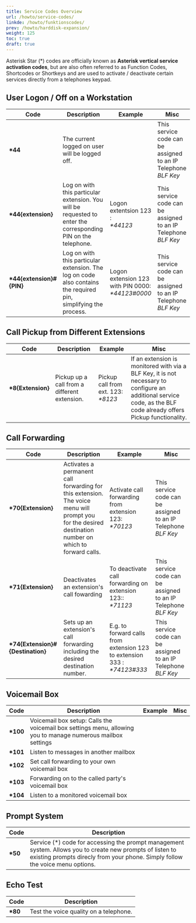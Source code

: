 ```yaml
---
title: Service Codes Overview
url: /howto/service-codes/
linkde: /howto/funktionscodes/
prev: /howto/harddisk-expansion/
weight: 125
toc: true
draft: true
---
```


Asterisk Star (*) codes are officially known as **Asterisk vertical service activation codes**, but are also often referred to as Function Codes, Shortcodes or Shortkeys and are used to activate / deactivate certain services directly from a telephones keypad.

## User Logon / Off on a Workstation

|Code|Description|Example|Misc|
|---|---|---|---|
|**\*44**|The current logged on user will be logged off.||This service code can be assigned to an IP Telephone *BLF Key*|
|**\*44{extension}**|Log on with this particular extension. You will be requested to enter the corresponding PIN on the telephone.|Logon extentsion 123 :<br>*\*44123*| This service code can be assigned to an IP Telephone *BLF Key*|
|**\*44{extension}#{PIN}**|Log on with this particular extension. The log on code also contains the required pin, simplifying the process.|Logon extension 123 with PIN 0000:<br>*\*44123#0000*|This service code can be assigned to an IP Telephone *BLF Key*|


## Call Pickup from Different Extensions

|Code|Description|Example|Misc|
|---|---|---|---|
|**\*8{Extension}**|Pickup up a call from a different extension.|Pickup call from ext. 123:<br>*\*8123*|If an extension is monitored with via a BLF Key, it is not necessary to configure an additional service code, as the BLF code already offers Pickup functionality.|


## Call Forwarding

|Code|Description|Example|Misc|
|---|---|---|---|
|**\*70{Extension}**|Activates a permanent call forwarding for this extension. The voice menu will prompt you for the desired destination number on which to forward calls.|Activate call forwarding from extension 123:<br>*\*70123*| This service code can be assigned to an IP Telephone *BLF Key*|
|**\*71{Extension}**|Deactivates an extension's call fowarding|To deactivate call forwarding on extension 123::<br>*\*71123*|This service code can be assigned to an IP Telephone *BLF Key*|
|**\*74{Extension}#{Destination}**|Sets up an extension's call forwarding including the desired destination number.|E.g. to forward calls from extension 123 to extension 333 :<br>*\*74123#333*|This service code can be assigned to an IP Telephone *BLF Key*|

## Voicemail Box

|Code|Description|Example|Misc|
|---|---|---|---|
|**\*100**|Voicemail box setup: Calls the voicemail box settings menu, allowing you to manage numerous mailbox settings|||
|**\*101**|Listen to messages in another mailbox|||
|**\*102**|Set call forwarding to your own voicemail box|||
|**\*103**|Forwarding on to the called party's voicemail box|||
|**\*104**|Listen to a monitored voicemail box|||

## Prompt System

|Code|Description|
|---|---|
|**\*50**|Service (*) code for accessing the prompt management system. Allows you to create new prompts of listen to existing prompts direcly from your phone. Simply follow the voice menu options.|

## Echo Test

|Code|Description|
|---|---|
|**\*80**|Test the voice quality on a telephone.|
